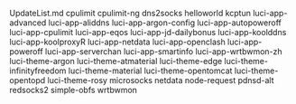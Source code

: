UpdateList.md
cpulimit
cpulimit-ng
dns2socks
helloworld
kcptun
luci-app-advanced
luci-app-aliddns
luci-app-argon-config
luci-app-autopoweroff
luci-app-cpulimit
luci-app-eqos
luci-app-jd-dailybonus
luci-app-koolddns
luci-app-koolproxyR
luci-app-netdata
luci-app-openclash
luci-app-poweroff
luci-app-serverchan
luci-app-smartinfo
luci-app-wrtbwmon-zh
luci-theme-argon
luci-theme-atmaterial
luci-theme-edge
luci-theme-infinityfreedom
luci-theme-material
luci-theme-opentomcat
luci-theme-opentopd
luci-theme-rosy
microsocks
netdata
node-request
pdnsd-alt
redsocks2
simple-obfs
wrtbwmon

